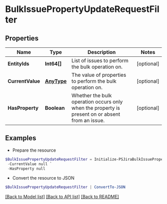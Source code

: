 # BulkIssuePropertyUpdateRequestFilter
## Properties

Name | Type | Description | Notes
------------ | ------------- | ------------- | -------------
**EntityIds** | **Int64[]** | List of issues to perform the bulk operation on. | [optional] 
**CurrentValue** | [**AnyType**](.md) | The value of properties to perform the bulk operation on. | [optional] 
**HasProperty** | **Boolean** | Whether the bulk operation occurs only when the property is present on or absent from an issue. | [optional] 

## Examples

- Prepare the resource
```powershell
$BulkIssuePropertyUpdateRequestFilter = Initialize-PSJiraBulkIssuePropertyUpdateRequestFilter  -EntityIds null `
 -CurrentValue null `
 -HasProperty null
```

- Convert the resource to JSON
```powershell
$BulkIssuePropertyUpdateRequestFilter | ConvertTo-JSON
```

[[Back to Model list]](../README.md#documentation-for-models) [[Back to API list]](../README.md#documentation-for-api-endpoints) [[Back to README]](../README.md)

